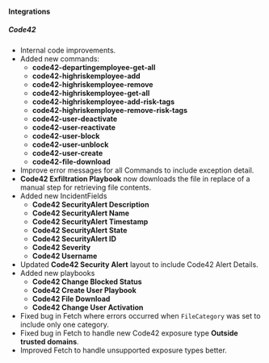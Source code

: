 
#### Integrations
##### Code42
- Internal code improvements.
- Added new commands:
    - **code42-departingemployee-get-all**
    - **code42-highriskemployee-add**
    - **code42-highriskemployee-remove**
    - **code42-highriskemployee-get-all**
    - **code42-highriskemployee-add-risk-tags**
    - **code42-highriskemployee-remove-risk-tags**
    - **code42-user-deactivate**
    - **code42-user-reactivate**
    - **code42-user-block**
    - **code42-user-unblock**
    - **code42-user-create**
    - **code42-file-download**
- Improve error messages for all Commands to include exception detail.
- **Code42 Exfiltration Playbook** now downloads the file in replace of a manual step for retrieving file contents.
- Added new IncidentFields
    - **Code42 SecurityAlert Description**
    - **Code42 SecurityAlert Name**
    - **Code42 SecurityAlert Timestamp**
    - **Code42 SecurityAlert State**
    - **Code42 SecurityAlert ID**
    - **Code42 Severity**
    - **Code42 Username**
- Updated **Code42 Security Alert** layout to include Code42 Alert Details.
- Added new playbooks
    - **Code42 Change Blocked Status**
    - **Code42 Create User Playbook**
    - **Code42 File Download**
    - **Code42 Change User Activation**
- Fixed bug in Fetch where errors occurred when `FileCategory` was set to include only one category.
- Fixed bug in Fetch to handle new Code42 exposure type **Outside trusted domains**.
- Improved Fetch to handle unsupported exposure types better.
